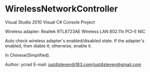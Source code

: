 WirelessNetworkController
=========================

Visual Studio 2010
Visual C# Console Project

Wireless adapter: Realtek RTL8723AE Wireless LAN 802.11n PCI-E NIC

Auto check wireless adapter's enabled/disabled state.
If the adapter's enabled, then diable it; otherwise, enable it.

In Chinese(Simplified).

Author:	ycrad
E-mail:	just4steven@163.com/just4steven@gmail.com
